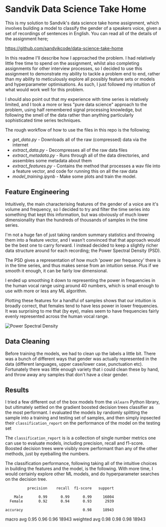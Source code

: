 # Sandvik Data Science Take Home

This is my solution to Sandvik's data science take home assignment, which involves
building a model to classify the gender of a speakers voice, given a set of recordings of
sentences in English. You can read all of the details of the assignment here;

https://github.com/sandvikcode/data-science-take-home

In this readme I'll describe how I approached the problem. I had relatively little free time to spend on
the assignment, whilst also completing assignments for other interview processes, so I decided to use this
assignment to demonstrate my ability to tackle a problem end to end, rather than my ability to meticulously explore
all possibly feature sets or models and hyperparameter optimisations. As such, I just followed my intuition of what would work well for this problem.

I should also point out that my experience with time series is relatively limited, and I took a more or less
"pure data science" approach to the problem, using half remembered signal processing knowledge, but following
the smell of the data rather than anything particularly sophisticated time series techniques.

The rough workflow of how to use the files in this repo is the following;

* *get_data.py* - Downloads all of the raw (compressed) data via the internet
* *extract_data.py* - Decompresses all of the raw data files
* *extract_metadata.py* - Runs through all of the data directories, and assembles some metadata about them
* *extract_features.py* - Contains the method that processes a wav file into a feature vector, and code for running this on all the raw data
* *model_training.ipynb* - Make some plots and train the model.

## Feature Engineering

Intuitively, the main characterising features of the gender of a voice are it's volume and frequency, so
I decided to try and filter the time series into something that kept this information, but was obviously
of much lower dimensionality than the hundreds of thousands of samples in the time series.

I'm not a huge fan of just taking random summary statistics and throwing them into a feature vector, and
I wasn't convinced that that approach would be the best one to carry forward. I instead decided to keep 
a slightly richer data structure around for each recording; the Power Spectral Density (PSD).

The PSD gives a representation of how much 'power per frequency' there is in the time series, and thus
makes sense from an intuition sense. Plus if we smooth it enough, it can be fairly low dimensional.

I ended up smoothing it down to representing the power in frequencies in the human vocal range using around 40 numbers,
which is small enough to use with more or less any ML algorithm.

Plotting these features for a handful of samples shows that our intuition is broadly correct, that females tend to have less power in
lower frequencies. It was surprising to me that (by eye), males seem to have frequencies fairly evenly represented across the human
vocal range.

![Power Spectral Density]('psd.png')

## Data Cleaning 

Before training the models, we had to clean up the labels a little bit. There was a bunch of different ways
that gender was actually represented in the data (different languages, upper case/lower case, punctuation etc). Fortunately
there was little enough variety that i could clean these by hand, and throw away any samples that don't have a clear gender.

## Results

I tried a few different out of the box models from the `sklearn` Python library, but ultimately settled on
the gradient boosted decision trees classifier as the most performant. I evaluated the models by randomly splitting
the sample into a training and testing set of samples, and then simply 
inpsected their `classification_report` on the performance of the model on the testing set 

The `classification_report` is is a collection of single number metrics one can use to 
evaluate models, including precision, recall and f1-score. Boosted decision trees were visibly more performant
than any of the other methods, just by eyeballing the numbers.

The classification performance, following taking all of the intuitive choices in building the features and the model, is the
following. With more time, I would certainly explore other ML models, and do hyperparameter searches on the decision tree.


              precision    recall  f1-score   support

        Male       0.99      0.99      0.99     16004
      Female       0.92      0.94      0.93      2939

    accuracy                           0.98     18943
   macro avg       0.95      0.96      0.96     18943
weighted avg       0.98      0.98      0.98     18943